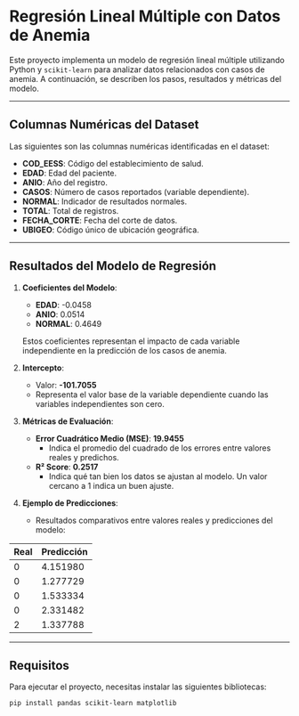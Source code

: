 # Regresión Lineal Múltiple con Datos de Anemia

Este proyecto implementa un modelo de regresión lineal múltiple utilizando Python y `scikit-learn` para analizar datos relacionados con casos de anemia. A continuación, se describen los pasos, resultados y métricas del modelo.

---

## Columnas Numéricas del Dataset

Las siguientes son las columnas numéricas identificadas en el dataset:

- **COD_EESS**: Código del establecimiento de salud.
- **EDAD**: Edad del paciente.
- **ANIO**: Año del registro.
- **CASOS**: Número de casos reportados (variable dependiente).
- **NORMAL**: Indicador de resultados normales.
- **TOTAL**: Total de registros.
- **FECHA_CORTE**: Fecha del corte de datos.
- **UBIGEO**: Código único de ubicación geográfica.

---

## Resultados del Modelo de Regresión

1. **Coeficientes del Modelo**:
   - **EDAD**: -0.0458
   - **ANIO**: 0.0514
   - **NORMAL**: 0.4649

   Estos coeficientes representan el impacto de cada variable independiente en la predicción de los casos de anemia.

2. **Intercepto**:
   - Valor: **-101.7055**
   - Representa el valor base de la variable dependiente cuando las variables independientes son cero.

3. **Métricas de Evaluación**:
   - **Error Cuadrático Medio (MSE)**: **19.9455**
     - Indica el promedio del cuadrado de los errores entre valores reales y predichos.
   - **R² Score**: **0.2517**
     - Indica qué tan bien los datos se ajustan al modelo. Un valor cercano a 1 indica un buen ajuste.

4. **Ejemplo de Predicciones**:
   - Resultados comparativos entre valores reales y predicciones del modelo:

| Real  | Predicción |
|-------|------------|
| 0     | 4.151980   |
| 0     | 1.277729   |
| 0     | 1.533334   |
| 0     | 2.331482   |
| 2     | 1.337788   |

---

## Requisitos

Para ejecutar el proyecto, necesitas instalar las siguientes bibliotecas:

```bash
pip install pandas scikit-learn matplotlib

